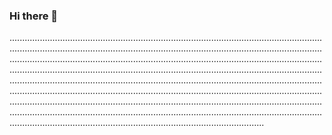 ### Hi there 👋

.....................................................................................................................................................................................................................................................................................................................................................................................................................................................................................................................................................................................................................................................................................................................................................................................................................................................................................................................................................................................................................................................................................................................................